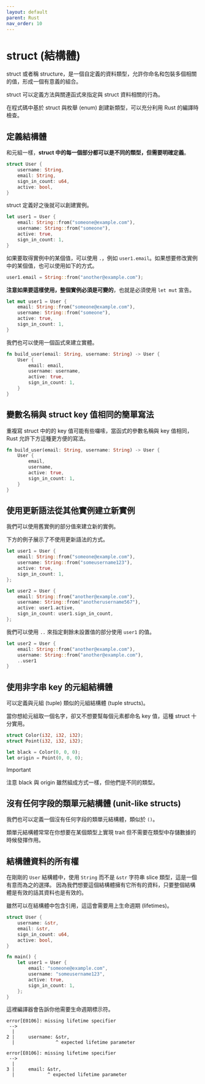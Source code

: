 ```yaml
---
layout: default
parent: Rust
nav_order: 10
---
```


# struct (結構體)

struct 或者稱 structure，是一個自定義的資料類型，允許你命名和包裝多個相關的值，形成一個有意義的組合。

struct 可以定義方法與關連函式來指定與 struct 資料相關的行為。

在程式碼中基於 struct 與枚舉 (enum) 創建新類型，可以充分利用 Rust 的編譯時檢查。

## 定義結構體

和元組一樣，**struct 中的每一個部分都可以是不同的類型，但需要明確定義**。

```rust
struct User {
    username: String,
    email: String,
    sign_in_count: u64,
    active: bool,
}
```

struct 定義好之後就可以創建實例。

```rust
let user1 = User {
    email: String::from("someone@example.com"),
    username: String::from("someone"),
    active: true,
    sign_in_count: 1,
}
```

如果要取得實例中的某個值，可以使用 `.`，例如 `user1.email`。如果想要修改實例中的某個值，也可以使用如下的方式。

```rust
user1.email = String::from("another@example.com");
```

**注意如果要這樣使用，整個實例必須是可變的**，也就是必須使用 `let mut` 宣告。

```rust
let mut user1 = User {
    email: String::from("someone@example.com"),
    username: String::from("someone"),
    active: true,
    sign_in_count: 1,
}
```

我們也可以使用一個函式來建立實體。

```rust
fn build_user(email: String, username: String) -> User {
    User {
        email: email,
        username: username,
        active: true,
        sign_in_count: 1,
    }
}
```

## 變數名稱與 struct key 值相同的簡單寫法

重複寫 struct 中的的 key 值可能有些囉嗦，當函式的參數名稱與 key 值相同，Rust 允許下方這種更方便的寫法。

```rust
fn build_user(email: String, username: String) -> User {
    User {
        email,
        username,
        active: true,
        sign_in_count: 1,
    }
}
```

## 使用更新語法從其他實例建立新實例

我們可以使用舊實例的部分值來建立新的實例。

下方的例子展示了不使用更新語法的方式。

```rust
let user1 = User {
    email: String::from("someone@example.com"),
    username: String::from("someusername123"),
    active: true,
    sign_in_count: 1,
};

let user2 = User {
    email: String::from("another@example.com"),
    username: String::from("anotherusername567"),
    active: user1.active,
    sign_in_count: user1.sign_in_count,
};
```

我們可以使用 `..` 來指定剩餘未設置值的部分使用 `user1` 的值。

```rust
let user2 = User {
    email: String::from("another@example.com"),
    username: String::from("another@example.com"),
    ..user1
}
```

## 使用非字串 key 的元組結構體

可以定義與元組 (tuple) 類似的元組結構體 (tuple structs)。

當你想給元組取一個名字，卻又不想要幫每個元素都命名 key 值，這種 struct 十分實用。

```rust
struct Color(i32, i32, i32);
struct Point(i32, i32, i32);

let black = Color(0, 0, 0);
let origin = Point(0, 0, 0);
```

> [!IMPORTANT]
>
> 注意 black 與 origin 雖然組成方式一樣，但他們是不同的類型。

## 沒有任何字段的類單元結構體 (unit-like structs)

我們也可以定義一個沒有任何字段的類單元結構體，類似於 `()`。

類單元結構體常常在你想要在某個類型上實現 trait 但不需要在類型中存儲數據的時候發揮作用。

## 結構體資料的所有權

在剛剛的 `User` 結構體中，使用 `String` 而不是 `&str` 字符串 slice 類型，這是一個有意而為之的選擇。
因為我們想要這個結構體擁有它所有的資料，只要整個結構體是有效的話其資料也是有效的。

雖然可以在結構體中包含引用，這這會需要用上生命週期 (lifetimes)。

```rust
struct User {
    username: &str,
    email: &str,
    sign_in_count: u64,
    active: bool,
}

fn main() {
    let user1 = User {
        email: "someone@example.com",
        username: "someusername123",
        active: true,
        sign_in_count: 1,
    };
}
```

這裡編譯器會告訴你他需要生命週期標示符。

```text
error[E0106]: missing lifetime specifier
 -->
  |
2 |     username: &str,
  |               ^ expected lifetime parameter

error[E0106]: missing lifetime specifier
 -->
  |
3 |     email: &str,
  |            ^ expected lifetime parameter
```
